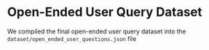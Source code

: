 # Open-Ended User Query Dataset

We compiled the final open-ended user query dataset into the `dataset/open_ended_user_questions.json` file

